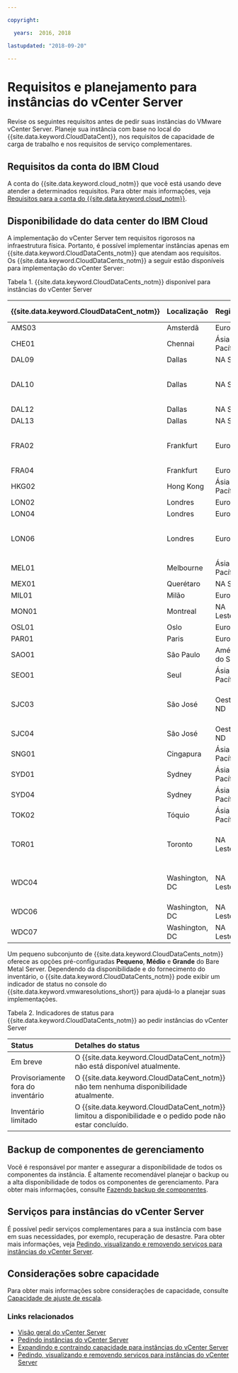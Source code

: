 ```yaml
---

copyright:

  years:  2016, 2018

lastupdated: "2018-09-20"

---
```


# Requisitos e planejamento para instâncias do vCenter Server

Revise os seguintes requisitos antes de pedir suas instâncias do VMware vCenter Server. Planeje sua instância com base no local do {{site.data.keyword.CloudDataCent}}, nos requisitos de capacidade de carga de trabalho e nos requisitos de serviço complementares.

## Requisitos da conta do IBM Cloud

A conta do {{site.data.keyword.cloud_notm}} que você está usando deve atender a determinados requisitos. Para obter mais informações, veja [Requisitos para a conta do {{site.data.keyword.cloud_notm}}](../vmonic/slaccountrequirement.html).

## Disponibilidade do data center do IBM Cloud

A implementação do vCenter Server tem requisitos rigorosos na infraestrutura física. Portanto, é possível implementar instâncias apenas em {{site.data.keyword.CloudDataCents_notm}} que atendam aos requisitos. Os {{site.data.keyword.CloudDataCents_notm}} a seguir estão disponíveis para implementação do vCenter Server:

Tabela 1. {{site.data.keyword.CloudDataCents_notm}} disponível para instâncias do vCenter Server

| {{site.data.keyword.CloudDataCent_notm}} | Localização | Região | Opções do servidor |
|:----------------------|:---------|:-------|:---------------|
| AMS03 | Amsterdã | Europa | Customizado |
| CHE01 | Chennai | Ásia Pacífico | Customizado |
| DAL09 | Dallas | NA Sul | Customizado |
| DAL10 | Dallas | NA Sul | Customizado, Pequeno, Médio, Grande |
| DAL12 | Dallas | NA Sul | Customizado |
| DAL13 | Dallas | NA Sul | Customizado |
| FRA02 | Frankfurt | Europa | Customizado, Pequeno, Médio, Grande |
| FRA04 | Frankfurt | Europa | Customizado |
| HKG02 | Hong Kong | Ásia Pacífico | Customizado |
| LON02 | Londres | Europa | Customizado |
| LON04 | Londres | Europa | Customizado |
| LON06 | Londres | Europa | Customizado, Pequeno, Médio, Grande |
| MEL01 | Melbourne | Ásia Pacífico | Customizado |
| MEX01 | Querétaro | NA Sul | Customizado |
| MIL01 | Milão | Europa | Customizado |
| MON01 | Montreal | NA Leste | Customizado |
| OSL01 | Oslo | Europa | Customizado |
| PAR01 | Paris | Europa | Customizado |
| SAO01 | São Paulo | América do Sul | Customizado |
| SEO01 | Seul | Ásia Pacífico | Customizado |
| SJC03 | São José | Oeste ND | Customizado, Pequeno, Médio, Grande |
| SJC04 | São José | Oeste ND | Customizado |
| SNG01 | Cingapura | Ásia Pacífico | Customizado |
| SYD01 | Sydney | Ásia Pacífico | Customizado |
| SYD04 | Sydney | Ásia Pacífico | Customizado |
| TOK02 | Tóquio | Ásia Pacífico | Customizado |
| TOR01 | Toronto | NA Leste | Customizado, Pequeno, Médio, Grande |
| WDC04 | Washington, DC | NA Leste | Customizado, Pequeno, Médio, Grande |
| WDC06 | Washington, DC | NA Leste | Customizado |
| WDC07 | Washington, DC | NA Leste | Customizado |

Um pequeno subconjunto de {{site.data.keyword.CloudDataCents_notm}} oferece as opções pré-configuradas **Pequeno**, **Médio** e **Grande** do Bare Metal Server. Dependendo da disponibilidade e do fornecimento do inventário, o {{site.data.keyword.CloudDataCents_notm}} pode exibir um indicador de status no console do {{site.data.keyword.vmwaresolutions_short}} para ajudá-lo a planejar suas implementações.

Tabela 2. Indicadores de status para {{site.data.keyword.CloudDataCents_notm}} ao pedir instâncias do vCenter Server

| Status | Detalhes do status |
|:------------------------------|:--------------------------------------------------|
| Em breve                   | O {{site.data.keyword.CloudDataCent_notm}} não está disponível atualmente. |
| Provisoriamente fora do inventário  | O  {{site.data.keyword.CloudDataCent_notm}}  não tem nenhuma disponibilidade atualmente. |
| Inventário limitado             | O {{site.data.keyword.CloudDataCent_notm}} limitou a disponibilidade e o pedido pode não estar concluído. |

## Backup de componentes de gerenciamento

Você é responsável por manter e assegurar a disponibilidade de todos os componentes da instância. É altamente recomendável planejar o backup ou a alta disponibilidade de todos os componentes de gerenciamento. Para obter mais informações, consulte [Fazendo backup de componentes](../archiref/solution/solution_backingup.html).

## Serviços para instâncias do vCenter Server

É possível pedir serviços complementares para a sua instância com base em suas necessidades, por exemplo, recuperação de desastre. Para obter mais informações, veja [Pedindo, visualizando e removendo serviços para instâncias do vCenter Server](vc_addingremovingservices.html).

## Considerações sobre capacidade

Para obter mais informações sobre considerações de capacidade, consulte [Capacidade de ajuste de escala](../archiref/solution/solution_scaling.html).

### Links relacionados

* [Visão geral do vCenter Server](vc_vcenterserveroverview.html)
* [Pedindo instâncias do vCenter Server](vc_orderinginstance.html)
* [Expandindo e contraindo capacidade para instâncias do vCenter Server](vc_addingremovingservers.html)
* [Pedindo, visualizando e removendo serviços para instâncias do vCenter Server](vc_addingremovingservices.html)
